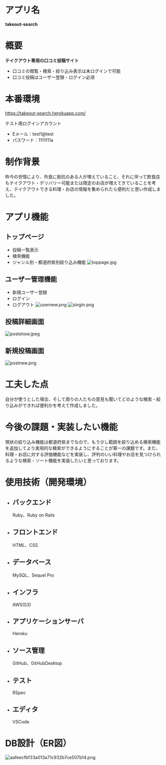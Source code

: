 # **アプリ名**

**takeout-search**

# **概要**

**テイクアウト専用の口コミ投稿サイト**

- 口コミの閲覧・検索・絞り込み表示は未ログインで可能
- 口コミ投稿はユーザー登録・ログイン必須

# **本番環境**

 https://takeout-search.herokuapp.com/

テスト用ログインアカウント

- Eメール：test1@test
- パスワード：1111111a

# **制作背景**
昨今の世情により、外食に抵抗のある人が増えていること、それに伴って飲食店もテイクアウト・デリバリー可能または限定のお店が増えてきていることを考え、テイクアウトできる料理・お店の情報を集められたら便利だと思い作成しました。

# **アプリ機能**
##  トップページ
- 投稿一覧表示
- 検索機能
- ジャンル別・都道府県別絞り込み機能
![toppage.jpg](./app/assets/images/toppage.jpg)


##  ユーザー管理機能
- 新規ユーザー登録
- ログイン
- ログアウト
![usernew.png](./app/assets/images/usernew.png)
![singin.png](./app/assets/images/signin.png)
##  投稿詳細画面
![postshow.jpeg](./app/assets/images/postshow.jpeg)


##  新規投稿画面
![postnew.png](./app/assets/images/postnew.png)


# **工夫した点**
自分が使うとした場合、そして周りの人たちの意見も聞いてどのような検索・絞り込みができれば便利かを考えて作成しました。

# **今後の課題・実装したい機能**
現状の絞り込み機能は都道府県までなので、もう少し範囲を絞り込める検索機能を追加してより実用的な検索ができるようにすることが第一の課題です。また、料理・お店に対する評価機能などを実装し、評判のいい料理やお店を見つけられるような検索・ソート機能を実装したいと思っております。
#  使用技術（開発環境）　 #
- ## バックエンド ##
	Ruby、Ruby on Rails
- ## フロントエンド ##
	HTML、CSS
- ## データベース ##
	MySQL、Sequel Pro
- ## インフラ ##
	AWS(S3)
- ## アプリケーションサーバ ##
	Heroku
- ## ソース管理 ##
	GitHub、GitHubDesktop
- ## テスト ##
	RSpec
- ## エディタ ##
	VSCode

# **DB設計（ER図）**
![aafeecfbf33a013a71c932b7ce507b14.png](./app/assets/images/aafeecfbf33a013a71c932b7ce507b14.png)
